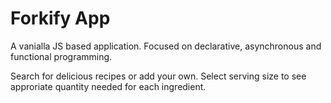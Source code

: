 # Forkify App

A vanialla JS based application. Focused on declarative, asynchronous and functional programming.

Search for delicious recipes or add your own. Select serving size to see approriate quantity needed for each ingredient.
